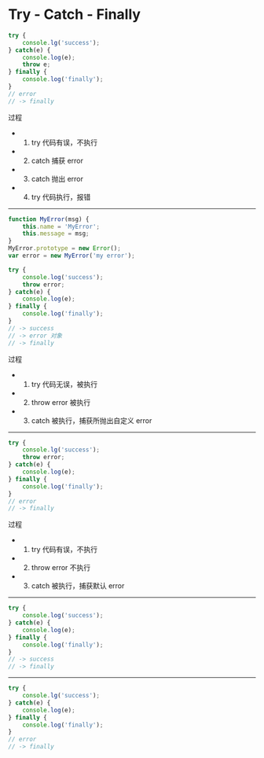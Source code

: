 # Try - Catch - Finally #

```javascript
try {
    console.lg('success');
} catch(e) {
    console.log(e);
    throw e;
} finally {
    console.log('finally');
}
// error
// -> finally
```

过程
+ 1. try 代码有误，不执行
+ 2. catch 捕获 error
+ 3. catch 抛出 error
+ 4. try 代码执行，报错

*****

```javascript
function MyError(msg) {
    this.name = 'MyError';
    this.message = msg;
}
MyError.prototype = new Error();
var error = new MyError('my error');

try {
    console.log('success');
    throw error;
} catch(e) {
    console.log(e);
} finally {
    console.log('finally');
}
// -> success
// -> error 对象
// -> finally
```

过程
+ 1. try 代码无误，被执行
+ 2. throw error 被执行
+ 3. catch 被执行，捕获所抛出自定义 error

*****

```javascript
try {
    console.lg('success');
    throw error;
} catch(e) {
    console.log(e);
} finally {
    console.log('finally');
}
// error
// -> finally
```

过程
+ 1. try 代码有误，不执行
+ 2. throw error 不执行
+ 3. catch 被执行，捕获默认 error

*****

```javascript
try {
    console.log('success');
} catch(e) {
    console.log(e);
} finally {
    console.log('finally');
}
// -> success
// -> finally
```

*****

```javascript
try {
    console.lg('success');
} catch(e) {
    console.log(e);
} finally {
    console.log('finally');
}
// error
// -> finally
```